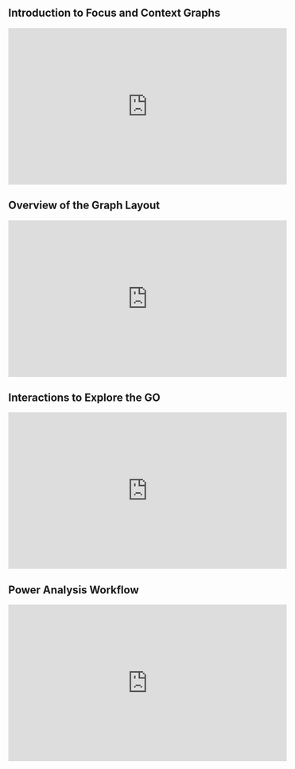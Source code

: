 
## Introduction to Focus and Context Graphs

<iframe width="560" height="315" src="https://www.youtube-nocookie.com/embed/zhPY9Pu_Q8M?showinfo=0" frameborder="0" allow="autoplay; encrypted-media" allowfullscreen></iframe>

## Overview of the Graph Layout

<iframe width="560" height="315" src="https://www.youtube-nocookie.com/embed/PdcHJXCrHkY?rel=0&amp;showinfo=0" frameborder="0" allow="autoplay; encrypted-media" allowfullscreen></iframe>


## Interactions to Explore the GO

<iframe width="560" height="315" src="https://www.youtube-nocookie.com/embed/UjrwXgUBdd8?rel=0&amp;showinfo=0" frameborder="0" allow="autoplay; encrypted-media" allowfullscreen></iframe>

## Power Analysis Workflow

<iframe width="560" height="315" src="https://www.youtube-nocookie.com/embed/4fRWRodu5XM?rel=0&amp;showinfo=0" frameborder="0" allow="autoplay; encrypted-media" allowfullscreen></iframe>


